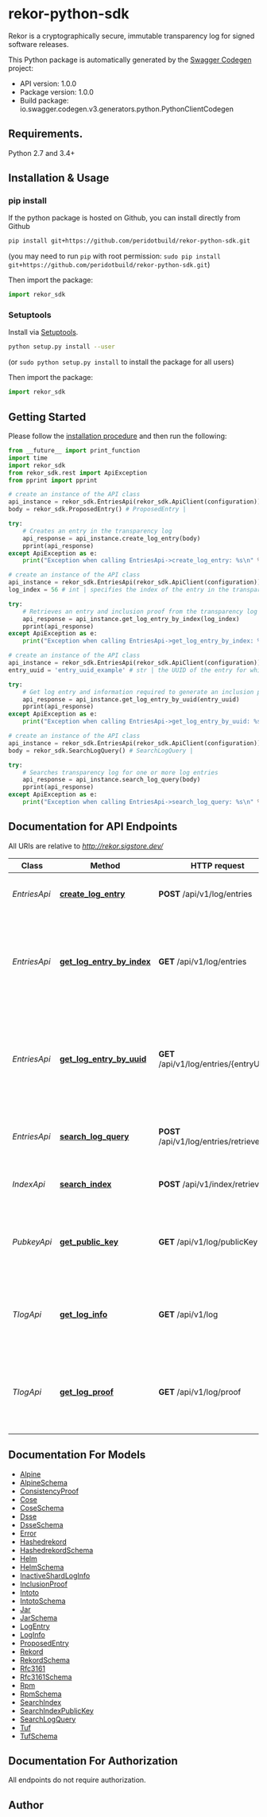 # rekor-python-sdk
Rekor is a cryptographically secure, immutable transparency log for signed software releases.

This Python package is automatically generated by the [Swagger Codegen](https://github.com/swagger-api/swagger-codegen) project:

- API version: 1.0.0
- Package version: 1.0.0
- Build package: io.swagger.codegen.v3.generators.python.PythonClientCodegen

## Requirements.

Python 2.7 and 3.4+

## Installation & Usage
### pip install

If the python package is hosted on Github, you can install directly from Github

```sh
pip install git+https://github.com/peridotbuild/rekor-python-sdk.git
```
(you may need to run `pip` with root permission: `sudo pip install git+https://github.com/peridotbuild/rekor-python-sdk.git`)

Then import the package:
```python
import rekor_sdk 
```

### Setuptools

Install via [Setuptools](http://pypi.python.org/pypi/setuptools).

```sh
python setup.py install --user
```
(or `sudo python setup.py install` to install the package for all users)

Then import the package:
```python
import rekor_sdk
```

## Getting Started

Please follow the [installation procedure](#installation--usage) and then run the following:

```python
from __future__ import print_function
import time
import rekor_sdk
from rekor_sdk.rest import ApiException
from pprint import pprint

# create an instance of the API class
api_instance = rekor_sdk.EntriesApi(rekor_sdk.ApiClient(configuration))
body = rekor_sdk.ProposedEntry() # ProposedEntry | 

try:
    # Creates an entry in the transparency log
    api_response = api_instance.create_log_entry(body)
    pprint(api_response)
except ApiException as e:
    print("Exception when calling EntriesApi->create_log_entry: %s\n" % e)

# create an instance of the API class
api_instance = rekor_sdk.EntriesApi(rekor_sdk.ApiClient(configuration))
log_index = 56 # int | specifies the index of the entry in the transparency log to be retrieved

try:
    # Retrieves an entry and inclusion proof from the transparency log (if it exists) by index
    api_response = api_instance.get_log_entry_by_index(log_index)
    pprint(api_response)
except ApiException as e:
    print("Exception when calling EntriesApi->get_log_entry_by_index: %s\n" % e)

# create an instance of the API class
api_instance = rekor_sdk.EntriesApi(rekor_sdk.ApiClient(configuration))
entry_uuid = 'entry_uuid_example' # str | the UUID of the entry for which the inclusion proof information should be returned

try:
    # Get log entry and information required to generate an inclusion proof for the entry in the transparency log
    api_response = api_instance.get_log_entry_by_uuid(entry_uuid)
    pprint(api_response)
except ApiException as e:
    print("Exception when calling EntriesApi->get_log_entry_by_uuid: %s\n" % e)

# create an instance of the API class
api_instance = rekor_sdk.EntriesApi(rekor_sdk.ApiClient(configuration))
body = rekor_sdk.SearchLogQuery() # SearchLogQuery | 

try:
    # Searches transparency log for one or more log entries
    api_response = api_instance.search_log_query(body)
    pprint(api_response)
except ApiException as e:
    print("Exception when calling EntriesApi->search_log_query: %s\n" % e)
```

## Documentation for API Endpoints

All URIs are relative to *http://rekor.sigstore.dev/*

Class | Method | HTTP request | Description
------------ | ------------- | ------------- | -------------
*EntriesApi* | [**create_log_entry**](docs/EntriesApi.md#create_log_entry) | **POST** /api/v1/log/entries | Creates an entry in the transparency log
*EntriesApi* | [**get_log_entry_by_index**](docs/EntriesApi.md#get_log_entry_by_index) | **GET** /api/v1/log/entries | Retrieves an entry and inclusion proof from the transparency log (if it exists) by index
*EntriesApi* | [**get_log_entry_by_uuid**](docs/EntriesApi.md#get_log_entry_by_uuid) | **GET** /api/v1/log/entries/{entryUUID} | Get log entry and information required to generate an inclusion proof for the entry in the transparency log
*EntriesApi* | [**search_log_query**](docs/EntriesApi.md#search_log_query) | **POST** /api/v1/log/entries/retrieve | Searches transparency log for one or more log entries
*IndexApi* | [**search_index**](docs/IndexApi.md#search_index) | **POST** /api/v1/index/retrieve | Searches index by entry metadata
*PubkeyApi* | [**get_public_key**](docs/PubkeyApi.md#get_public_key) | **GET** /api/v1/log/publicKey | Retrieve the public key that can be used to validate the signed tree head
*TlogApi* | [**get_log_info**](docs/TlogApi.md#get_log_info) | **GET** /api/v1/log | Get information about the current state of the transparency log
*TlogApi* | [**get_log_proof**](docs/TlogApi.md#get_log_proof) | **GET** /api/v1/log/proof | Get information required to generate a consistency proof for the transparency log

## Documentation For Models

 - [Alpine](docs/Alpine.md)
 - [AlpineSchema](docs/AlpineSchema.md)
 - [ConsistencyProof](docs/ConsistencyProof.md)
 - [Cose](docs/Cose.md)
 - [CoseSchema](docs/CoseSchema.md)
 - [Dsse](docs/Dsse.md)
 - [DsseSchema](docs/DsseSchema.md)
 - [Error](docs/Error.md)
 - [Hashedrekord](docs/Hashedrekord.md)
 - [HashedrekordSchema](docs/HashedrekordSchema.md)
 - [Helm](docs/Helm.md)
 - [HelmSchema](docs/HelmSchema.md)
 - [InactiveShardLogInfo](docs/InactiveShardLogInfo.md)
 - [InclusionProof](docs/InclusionProof.md)
 - [Intoto](docs/Intoto.md)
 - [IntotoSchema](docs/IntotoSchema.md)
 - [Jar](docs/Jar.md)
 - [JarSchema](docs/JarSchema.md)
 - [LogEntry](docs/LogEntry.md)
 - [LogInfo](docs/LogInfo.md)
 - [ProposedEntry](docs/ProposedEntry.md)
 - [Rekord](docs/Rekord.md)
 - [RekordSchema](docs/RekordSchema.md)
 - [Rfc3161](docs/Rfc3161.md)
 - [Rfc3161Schema](docs/Rfc3161Schema.md)
 - [Rpm](docs/Rpm.md)
 - [RpmSchema](docs/RpmSchema.md)
 - [SearchIndex](docs/SearchIndex.md)
 - [SearchIndexPublicKey](docs/SearchIndexPublicKey.md)
 - [SearchLogQuery](docs/SearchLogQuery.md)
 - [Tuf](docs/Tuf.md)
 - [TufSchema](docs/TufSchema.md)

## Documentation For Authorization

 All endpoints do not require authorization.


## Author


